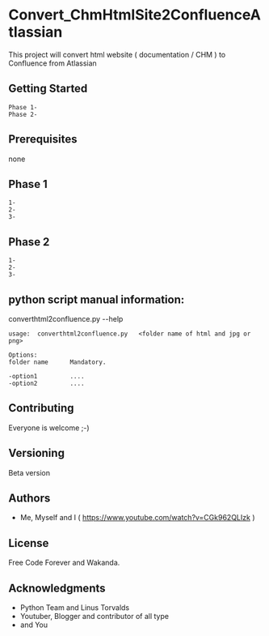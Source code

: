 # Convert_ChmHtmlSite2ConfluenceAtlassian

This project will convert html website ( documentation / CHM ) to Confluence from Atlassian



## Getting Started

    Phase 1- 
    Phase 2- 

## Prerequisites

  none


## Phase 1

    1- 
    2-         
    3- 

## Phase 2

    1- 
    2- 
    3-


##  python script manual information:

converthtml2confluence.py --help

    usage:  converthtml2confluence.py   <folder name of html and jpg or png>

    Options:
    folder name      Mandatory.

    -option1         ....
    -option2         ....  



## Contributing

Everyone is welcome ;-)


## Versioning

Beta version

## Authors

* Me, Myself and I ( https://www.youtube.com/watch?v=CGk962QLIzk )


## License

Free Code Forever and Wakanda.

## Acknowledgments

* Python Team and Linus Torvalds
* Youtuber, Blogger and contributor of all type
* and You
